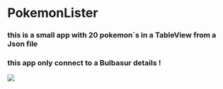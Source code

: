 # PokemonLister
### this is a small app with 20 pokemon´s in a TableView from a Json file
### this app only connect to a Bulbasur details !

![](https://github.com/mmeyfour/PokemonLister/blob/main/PokemonLister.gif)
